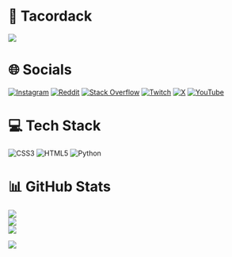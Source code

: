 # 🦆 Tacordack

![](https://media.tenor.com/IJASx_rtZLkAAAAj/spinning-duck.gif)

# 🌐 Socials
[![Instagram](https://img.shields.io/badge/Instagram-%23E4405F.svg?logo=Instagram&logoColor=white)](https://instagram.com/Tacordack) [![Reddit](https://img.shields.io/badge/Reddit-%23FF4500.svg?logo=Reddit&logoColor=white)](https://reddit.com/user/Tacordack) [![Stack Overflow](https://img.shields.io/badge/-Stackoverflow-FE7A16?logo=stack-overflow&logoColor=white)](https://stackoverflow.com/users/Tacordack) [![Twitch](https://img.shields.io/badge/Twitch-%239146FF.svg?logo=Twitch&logoColor=white)](https://twitch.tv/Tacordack) [![X](https://img.shields.io/badge/X-black.svg?logo=X&logoColor=white)](https://x.com/Tacordack) [![YouTube](https://img.shields.io/badge/YouTube-%23FF0000.svg?logo=YouTube&logoColor=white)](https://youtube.com/@Tacordack) 

# 💻 Tech Stack
![CSS3](https://img.shields.io/badge/css3-%231572B6.svg?style=for-the-badge&logo=css3&logoColor=white) ![HTML5](https://img.shields.io/badge/html5-%23E34F26.svg?style=for-the-badge&logo=html5&logoColor=white) ![Python](https://img.shields.io/badge/python-3670A0?style=for-the-badge&logo=python&logoColor=ffdd54)
# 📊 GitHub Stats
![](https://github-readme-stats.vercel.app/api?username=Tacordack&theme=discord_old_blurple&hide_border=false&include_all_commits=false&count_private=false)<br/>
![](https://github-readme-streak-stats.herokuapp.com/?user=Tacordack&theme=discord_old_blurple&hide_border=false)<br/>
![](https://github-readme-stats.vercel.app/api/top-langs/?username=tacordack&theme=discord_old_blurple&hide_border=false&include_all_commits=true&count_private=false&layout=compact)

[![](https://visitcount.itsvg.in/api?id=Tacordack&icon=0&color=0)](https://visitcount.itsvg.in)
